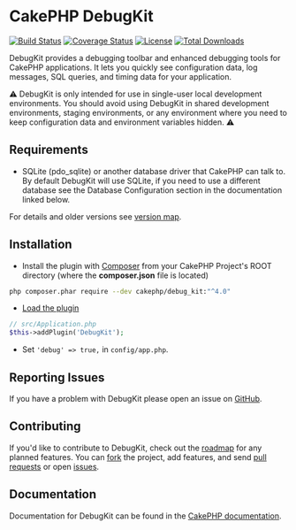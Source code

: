# CakePHP DebugKit
[![Build Status](https://secure.travis-ci.org/cakephp/debug_kit.png?branch=master)](http://travis-ci.org/cakephp/debug_kit)
[![Coverage Status](https://img.shields.io/codecov/c/github/cakephp/debug_kit.svg?style=flat-square)](https://codecov.io/github/cakephp/debug_kit)
[![License](https://img.shields.io/badge/license-MIT-brightgreen.svg?style=flat-square)](LICENSE.txt)
[![Total Downloads](https://img.shields.io/packagist/dt/cakephp/cakephp.svg?style=flat-square)](https://packagist.org/packages/cakephp/debug_kit)

DebugKit provides a debugging toolbar and enhanced debugging tools for CakePHP
applications. It lets you quickly see configuration data, log messages, SQL
queries, and timing data for your application.

:warning: DebugKit is only intended for use in single-user local development
environments. You should avoid using DebugKit in shared development
environments, staging environments, or any environment where you need to keep
configuration data and environment variables hidden. :warning:

## Requirements

* SQLite (pdo_sqlite) or another database driver that CakePHP can talk to. By
  default DebugKit will use SQLite, if you need to use a different database see the Database Configuration section in the documentation linked below.

For details and older versions see [version map](https://github.com/cakephp/debug_kit/wiki#version-map).

## Installation

* Install the plugin with [Composer](https://getcomposer.org/) from your CakePHP Project's ROOT directory (where the **composer.json** file is located)
```sh
php composer.phar require --dev cakephp/debug_kit:"^4.0"
```

* [Load the plugin](https://book.cakephp.org/4/en/plugins.html#loading-a-plugin)
```php
// src/Application.php
$this->addPlugin('DebugKit');
```
* Set `'debug' => true,` in `config/app.php`.

## Reporting Issues

If you have a problem with DebugKit please open an issue on [GitHub](https://github.com/cakephp/debug_kit/issues).

## Contributing

If you'd like to contribute to DebugKit, check out the
[roadmap](https://github.com/cakephp/debug_kit/wiki/roadmap) for any
planned features. You can [fork](https://help.github.com/articles/fork-a-repo)
the project, add features, and send [pull
requests](https://help.github.com/articles/using-pull-requests) or open
[issues](https://github.com/cakephp/debug_kit/issues).

## Documentation

Documentation for DebugKit can be found in the 
[CakePHP documentation](https://book.cakephp.org/debugkit/3.x/en/index.html).
